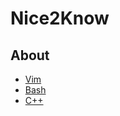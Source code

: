 # Nice2Know

## About

- [Vim](https://github.com/zhou0998/Nice2Know/blob/master/Vim/README.md#vim)
- [Bash](https://github.com/zhou0998/Nice2Know/blob/master/Bash/README.md#bash)
- [C++](https://github.com/zhou0998/Nice2Know/blob/master/C%2B%2B/README.md#c)
